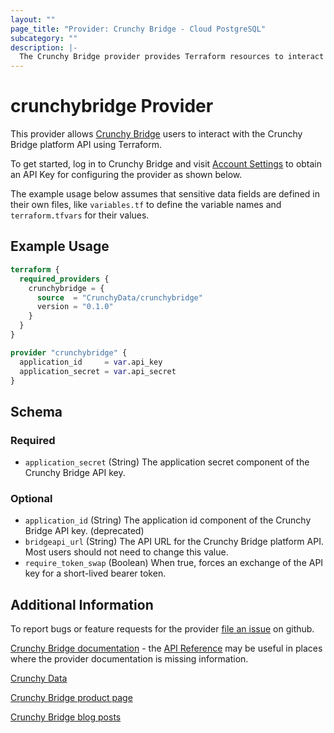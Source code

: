 ```yaml
---
layout: ""
page_title: "Provider: Crunchy Bridge - Cloud PostgreSQL"
subcategory: ""
description: |-
  The Crunchy Bridge provider provides Terraform resources to interact with the Crunchy Bridge platform API to provision PostgreSQL clusters hosted and managed by Crunchy Data.
---
```


# crunchybridge Provider

This provider allows [Crunchy Bridge](https://crunchybridge.com) users to interact with the Crunchy Bridge platform API using Terraform.

To get started, log in to Crunchy Bridge and visit [Account Settings](https://crunchybridge.com/account) to obtain an API Key for configuring the provider as shown below.

The example usage below assumes that sensitive data fields are defined in their own files, like `variables.tf` to define the variable names and `terraform.tfvars` for their values.

## Example Usage

```terraform
terraform {
  required_providers {
    crunchybridge = {
      source  = "CrunchyData/crunchybridge"
      version = "0.1.0"
    }
  }
}

provider "crunchybridge" {
  application_id     = var.api_key
  application_secret = var.api_secret
}
```

<!-- schema generated by tfplugindocs -->
## Schema

### Required

- `application_secret` (String) The application secret component of the Crunchy Bridge API key.

### Optional

- `application_id` (String) The application id component of the Crunchy Bridge API key. (deprecated)
- `bridgeapi_url` (String) The API URL for the Crunchy Bridge platform API. Most users should not need to change this value.
- `require_token_swap` (Boolean) When true, forces an exchange of the API key for a short-lived bearer token.

## Additional Information

To report bugs or feature requests for the provider [file an issue](https://github.com/CrunchyData/terraform-provider-crunchybridge/issues) on github.

[Crunchy Bridge documentation](https://docs.crunchybridge.com/) - the [API Reference](https://docs.crunchybridge.com/api/) may be useful in places where the provider documentation is missing information.

[Crunchy Data](https://www.crunchydata.com/)

[Crunchy Bridge product page](https://www.crunchydata.com/products/crunchy-bridge)

[Crunchy Bridge blog posts](https://www.crunchydata.com/blog/topic/crunchy-bridge)

